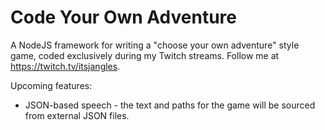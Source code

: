 # Code Your Own Adventure

A NodeJS framework for writing a "choose your own adventure" style game, coded exclusively during my Twitch streams. Follow me at https://twitch.tv/itsjangles.

Upcoming features:
- JSON-based speech - the text and paths for the game will be sourced from external JSON files.